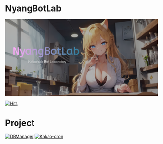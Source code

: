 # NyangBotLab

![Nyangbotlab_Cover](https://raw.githubusercontent.com/NyangBotLab/.github/main/images/title.png)

[![Hits](https://hits.seeyoufarm.com/api/count/incr/badge.svg?url=https%3A%2F%2Fgithub.com%2FNyangBotLab&count_bg=%2379C83D&title_bg=%23555555&icon=&icon_color=%23E7E7E7&title=hits&edge_flat=false)](https://hits.seeyoufarm.com)

# Project
[![DBManager](https://github-readme-stats.vercel.app/api/pin/?username=NyangBotLab&repo=DBManager_deploy&theme=dark&icon_color=f9f9f9)](https://github.com/NyangBotLab/DBManager_deploy)
[![Kakao-cron](https://github-readme-stats.vercel.app/api/pin/?username=NyangBotLab&repo=kakao-cron-deploy&theme=dark&icon_color=f9f9f9)](https://github.com/NyangBotLab/kakao-cron-deploy)
